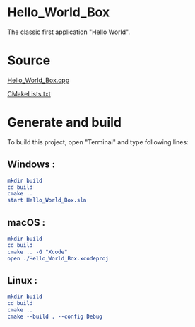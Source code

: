 # Hello_World_Box

The classic first application "Hello World".

# Source

[Hello_World_Box.cpp](Hello_World_Box.cpp)

[CMakeLists.txt](CMakeLists.txt)

# Generate and build

To build this project, open "Terminal" and type following lines:

## Windows :

``` cmake
mkdir build
cd build
cmake .. 
start Hello_World_Box.sln
```

## macOS :

``` cmake
mkdir build
cd build
cmake .. -G "Xcode"
open ./Hello_World_Box.xcodeproj
```

## Linux :

``` cmake
mkdir build
cd build
cmake .. 
cmake --build . --config Debug
```
